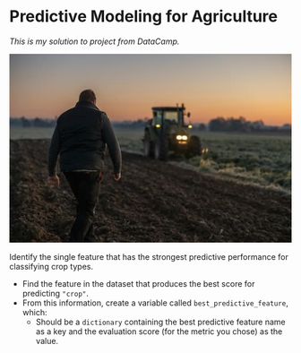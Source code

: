 # Predictive Modeling for Agriculture
*This is my solution to project from DataCamp.* 

![Field image](https://github.com/jwiekiera/DataCamp/blob/main/Projects/Predictive_Modeling_for_Agriculture/farmer_in_a_field.jpg)

Identify the single feature that has the strongest predictive performance for classifying crop types.

* Find the feature in the dataset that produces the best score for predicting `"crop"`.
* From this information, create a variable called `best_predictive_feature`, which:
  - Should be a `dictionary` containing the best predictive feature name as a key and the evaluation score (for the metric you chose) as the value.
 
